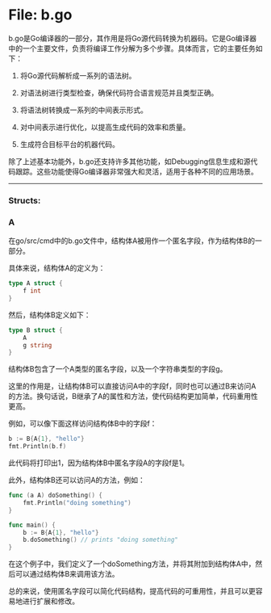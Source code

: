 # File: b.go

b.go是Go编译器的一部分，其作用是将Go源代码转换为机器码。它是Go编译器中的一个主要文件，负责将编译工作分解为多个步骤。具体而言，它的主要任务如下：

1. 将Go源代码解析成一系列的语法树。

2. 对语法树进行类型检查，确保代码符合语言规范并且类型正确。

3. 将语法树转换成一系列的中间表示形式。

4. 对中间表示进行优化，以提高生成代码的效率和质量。

5. 生成符合目标平台的机器代码。

除了上述基本功能外，b.go还支持许多其他功能，如Debugging信息生成和源代码跟踪。这些功能使得Go编译器非常强大和灵活，适用于各种不同的应用场景。




---

### Structs:

### A

在go/src/cmd中的b.go文件中，结构体A被用作一个匿名字段，作为结构体B的一部分。

具体来说，结构体A的定义为：

```go
type A struct {
    f int
}
```

然后，结构体B定义如下：

```go
type B struct {
    A
    g string
}
```

结构体B包含了一个A类型的匿名字段，以及一个字符串类型的字段g。

这里的作用是，让结构体B可以直接访问A中的字段f，同时也可以通过B来访问A的方法。换句话说，B继承了A的属性和方法，使代码结构更加简单，代码重用性更高。

例如，可以像下面这样访问结构体B中的字段f：

```go
b := B{A{1}, "hello"}
fmt.Println(b.f)
```

此代码将打印出1，因为结构体B中匿名字段A的字段f是1。

此外，结构体B还可以访问A的方法，例如：

```go
func (a A) doSomething() {
    fmt.Println("doing something")
}

func main() {
    b := B{A{1}, "hello"}
    b.doSomething() // prints "doing something"
}
```

在这个例子中，我们定义了一个doSomething方法，并将其附加到结构体A中，然后可以通过结构体B来调用该方法。

总的来说，使用匿名字段可以简化代码结构，提高代码的可重用性，并且可以更容易地进行扩展和修改。




